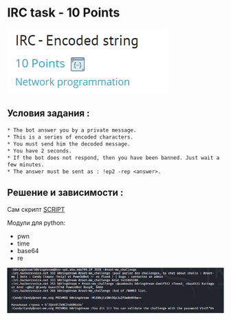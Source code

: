 # IRC task - 10 Points

![Main](./png/main_encoded.png)

## Условия задания :

```
* The bot answer you by a private message.
* This is a series of encoded characters.
* You must send him the decoded message.
* You have 2 seconds.
* If the bot does not respond, then you have been banned. Just wait a few minutes.
* The answer must be sent as : !ep2 -rep <answer>.
```
## Решение и зависимости : 

Сам скрипт [SCRIPT](./Task%20exploit/IRC_Encoded_string.py)

Модули для python:
* pwn
* time
* base64
* re

![Flag](./png/IRC_encode.png)